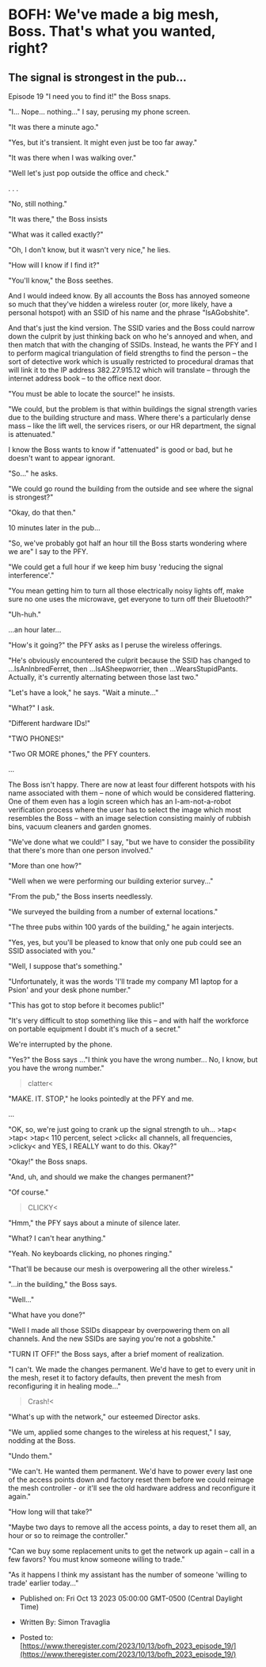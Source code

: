 # BOFH: We've made a big mesh, Boss. That's what you wanted, right?

## The signal is strongest in the pub...

Episode 19 "I need you to find it!" the Boss snaps.

"I... Nope... nothing..." I say, perusing my phone screen.

"It was there a minute ago."

"Yes, but it's transient. It might even just be too far away."

"It was there when I was walking over."

"Well let's just pop outside the office and check."

. . .

"No, still nothing."

"It was there," the Boss insists

"What was it called exactly?"

"Oh, I don't know, but it wasn't very nice," he lies.

"How will I know if I find it?"

"You'll know," the Boss seethes.

And I would indeed know. By all accounts the Boss has annoyed someone so much that they've hidden a wireless router (or, more likely, have a personal hotspot) with an SSID of his name and the phrase "IsAGobshite".

And that's just the kind version. The SSID varies and the Boss could narrow down the culprit by just thinking back on who he's annoyed and when, and then match that with the changing of SSIDs. Instead, he wants the PFY and I to perform magical triangulation of field strengths to find the person – the sort of detective work which is usually restricted to procedural dramas that will link it to the IP address 382.27.915.12 which will translate – through the internet address book – to the office next door.

"You must be able to locate the source!" he insists.

"We could, but the problem is that within buildings the signal strength varies due to the building structure and mass. Where there's a particularly dense mass – like the lift well, the services risers, or our HR department, the signal is attenuated."

I know the Boss wants to know if "attenuated" is good or bad, but he doesn't want to appear ignorant.

"So..." he asks.

"We could go round the building from the outside and see where the signal is strongest?"

"Okay, do that then."

10 minutes later in the pub...

"So, we've probably got half an hour till the Boss starts wondering where we are" I say to the PFY.

"We could get a full hour if we keep him busy 'reducing the signal interference'."

"You mean getting him to turn all those electrically noisy lights off, make sure no one uses the microwave, get everyone to turn off their Bluetooth?"

"Uh-huh."

...an hour later...

"How's it going?" the PFY asks as I peruse the wireless offerings.

"He's obviously encountered the culprit because the SSID has changed to ...IsAnInbredFerret, then ...IsASheepworrier, then ...WearsStupidPants. Actually, it's currently alternating between those last two."

"Let's have a look," he says. "Wait a minute..."

"What?" I ask.

"Different hardware IDs!"

"TWO PHONES!"

"Two OR MORE phones," the PFY counters.

...

The Boss isn't happy. There are now at least four different hotspots with his name associated with them – none of which would be considered flattering. One of them even has a login screen which has an I-am-not-a-robot verification process where the user has to select the image which most resembles the Boss – with an image selection consisting mainly of rubbish bins, vacuum cleaners and garden gnomes.

"We've done what we could!" I say, "but we have to consider the possibility that there's more than one person involved."

"More than one how?"

"Well when we were performing our building exterior survey..."

"From the pub," the Boss inserts needlessly.

"We surveyed the building from a number of external locations."

"The three pubs within 100 yards of the building," he again interjects.

"Yes, yes, but you'll be pleased to know that only one pub could see an SSID associated with you."

"Well, I suppose that's something."

"Unfortunately, it was the words 'I'll trade my company M1 laptop for a Psion' and your desk phone number."

"This has got to stop before it becomes public!"

"It's very difficult to stop something like this – and with half the workforce on portable equipment I doubt it's much of a secret."

We're interrupted by the phone.

"Yes?" the Boss says ..."I think you have the wrong number... No, I know, but you have the wrong number."

> clatter<

"MAKE. IT. STOP," he looks pointedly at the PFY and me.

...

"OK, so, we're just going to crank up the signal strength to uh... >tap< >tap< >tap< 110 percent, select >click< all channels, all frequencies, >clicky< and YES, I REALLY want to do this. Okay?"

"Okay!" the Boss snaps.

"And, uh, and should we make the changes permanent?"

"Of course."

> CLICKY<

"Hmm," the PFY says about a minute of silence later.

"What? I can't hear anything."

"Yeah. No keyboards clicking, no phones ringing."

"That'll be because our mesh is overpowering all the other wireless."

"...in the building," the Boss says.

"Well..."

"What have you done?"

"Well I made all those SSIDs disappear by overpowering them on all channels. And the new SSIDs are saying you're not a gobshite."

"TURN IT OFF!" the Boss says, after a brief moment of realization.

"I can't. We made the changes permanent. We'd have to get to every unit in the mesh, reset it to factory defaults, then prevent the mesh from reconfiguring it in healing mode..."

> Crash!<

"What's up with the network," our esteemed Director asks.

"We um, applied some changes to the wireless at his request," I say, nodding at the Boss.

"Undo them."

"We can't. He wanted them permanent. We'd have to power every last one of the access points down and factory reset them before we could reimage the mesh controller - or it'll see the old hardware address and reconfigure it again."

"How long will that take?"

"Maybe two days to remove all the access points, a day to reset them all, an hour or so to reimage the controller."

"Can we buy some replacement units to get the network up again – call in a few favors? You must know someone willing to trade."

"As it happens I think my assistant has the number of someone 'willing to trade' earlier today..."

- Published on: Fri Oct 13 2023 05:00:00 GMT-0500 (Central Daylight Time)

- Written By: Simon Travaglia

- Posted to: [https://www.theregister.com/2023/10/13/bofh_2023_episode_19/](https://www.theregister.com/2023/10/13/bofh_2023_episode_19/)
